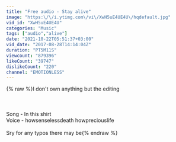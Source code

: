 ```yaml
---
title: "Free audio - Stay alive"
image: "https:\/\/i.ytimg.com\/vi\/XwH5uE4UE4U\/hqdefault.jpg"
vid_id: "XwH5uE4UE4U"
categories: "Music"
tags: ["audio","alive"]
date: "2021-10-22T05:51:37+03:00"
vid_date: "2017-08-28T14:14:04Z"
duration: "PT5M11S"
viewcount: "879396"
likeCount: "39747"
dislikeCount: "220"
channel: "EMOTIONLESS"
---
```

{% raw %}I don't own anything but the editing <br /><br /><br /><br />Song - In this shirt <br />Voice - howsenselessdeath howpreciouslife<br /><br />Sry for any typos there may be{% endraw %}

